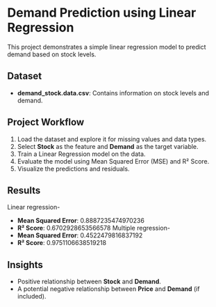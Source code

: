 # Demand Prediction using Linear Regression

This project demonstrates a simple linear regression model to predict demand based on stock levels.

## Dataset
- **demand_stock.data.csv**: Contains information on stock levels and demand.

## Project Workflow
1. Load the dataset and explore it for missing values and data types.
2. Select **Stock** as the feature and **Demand** as the target variable.
3. Train a Linear Regression model on the data.
4. Evaluate the model using Mean Squared Error (MSE) and R² Score.
5. Visualize the predictions and residuals.

## Results
Linear regression-
- **Mean Squared Error**: 0.8887235474970236
- **R² Score**: 0.6702928653566578
Multiple regression-
- **Mean Squared Error**: 0.4522479816837192
- **R² Score**: 0.9751106638519218
  

## Insights
- Positive relationship between **Stock** and **Demand**.
- A potential negative relationship between **Price** and **Demand** (if included).
